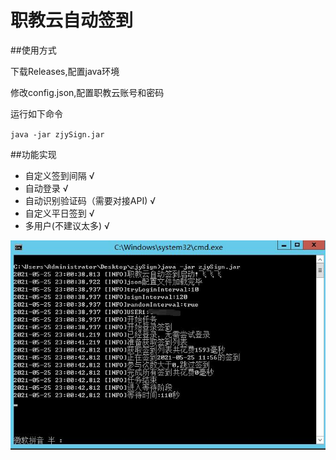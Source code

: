 # 职教云自动签到

##使用方式

下载Releases,配置java环境

修改config.json,配置职教云账号和密码

运行如下命令

`java -jar zjySign.jar`

##功能实现

* 自定义签到间隔 √
* 自动登录 √
* 自动识别验证码（需要对接API) √
* 自定义平日签到 √
* 多用户(不建议太多) √

![img](img/img.jpg)